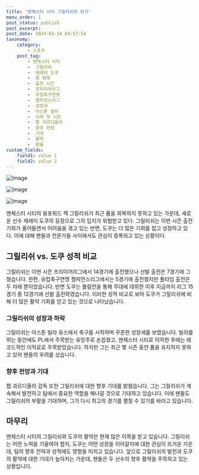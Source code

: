 ```yaml
---
title: '맨체스터 시티 그릴리쉬의 위기'
menu_order: 1
post_status: publish
post_excerpt: 
post_date: 2024-02-14 04:57:54
taxonomy:
    category:
        - 스포츠
    post_tag:
        - 맨체스터 시티
        -  그릴리쉬
        -  제레미 도쿠
        -  폼 회복
        -  출전 시간
        -  프리미어리그
        -  유럽축구연맹
        -  챔피언스리그
        -  성장세
        -  아스톤 빌라
        -  이적 첫 시즌
        -  펩 과르디올라
        -  향후 전망
        -  기대
        -  활약
        -  팬들
custom_fields:
    field1: value 1
    field2: value 2
---
```


![Image](https://imgnews.pstatic.net/image/413/2024/02/13/0000172600_001_20240213104101376.jpg?type=w647)

![Image](https://imgnews.pstatic.net/image/413/2024/02/13/0000172600_002_20240213104101396.jpg?type=w647)

![Image](https://imgnews.pstatic.net/image/413/2024/02/13/0000172600_003_20240213104101406.jpg?type=w647)

맨체스터 시티의 윙포워드 잭 그릴리쉬가 최근 폼을 회복하지 못하고 있는 가운데, 새로운 선수 제레미 도쿠의 등장으로 그의 입지가 위협받고 있다. 그릴리쉬는 이번 시즌 출전 기회가 줄어들면서 어려움을 겪고 있는 반면, 도쿠는 더 많은 기회를 잡고 성장하고 있다. 이에 대해 팬들과 전문가들 사이에서도 관심이 증폭되고 있는 상황이다.
## 그릴리쉬 vs. 도쿠 성적 비교
그릴리쉬는 이번 시즌 프리미어리그에서 14경기에 출전했으나 선발 출전은 7경기에 그쳤습니다. 한편, 유럽축구연맹 챔피언스리그에서는 5경기에 출전했지만 풀타임 출전은 두 차례 뿐이었습니다. 반면 도쿠는 풀럼전을 통해 무대에 데뷔한 이후 지금까지 리그 15경기 중 12경기에 선발 출전하였습니다. 이러한 성적 비교로 보아 도쿠가 그릴리쉬에 비해 더 많은 활약 기회를 얻고 있는 것으로 나타났습니다.
### 그릴리쉬의 성장과 하락
그릴리쉬는 아스톤 빌라 유스에서 축구를 시작하며 꾸준한 성장세를 보였습니다. 빌라를 뛰는 동안에도 PL에서 주목받는 유망주로 손꼽혔고, 맨체스터 시티로 이적한 후에는 레코드적인 이적료로 주목받았습니다. 하지만 그는 최근 몇 시즌 동안 폼을 유지하지 못하고 있어 팬들의 우려를 샀습니다.
### 향후 전망과 기대
펩 과르디올라 감독 또한 그릴리쉬에 대한 향후 기대를 밝혔습니다. 그는 그릴리쉬가 계속해서 발전하고 팀에서 중요한 역할을 해나갈 것으로 기대하고 있습니다. 이에 팬들도 그릴리쉬의 부활을 기대하며, 그가 다시 최고의 경기를 펼칠 수 있기를 바라고 있습니다.
## 마무리
맨체스터 시티의 그릴리쉬와 도쿠의 활약은 현재 많은 이목을 받고 있습니다. 그릴리쉬는 어떤 노력을 기울여야 할지, 도쿠는 어떤 성장을 이어갈지에 대한 관심이 뜨거운 가운데, 팀의 향후 전략과 성적에도 영향을 미치고 있습니다. 앞으로 그릴리쉬의 발전과 도쿠의 활약에 대한 기대가 높아지는 가운데, 팬들은 두 선수의 향후 활약을 주목하고 있는 상황입니다.
